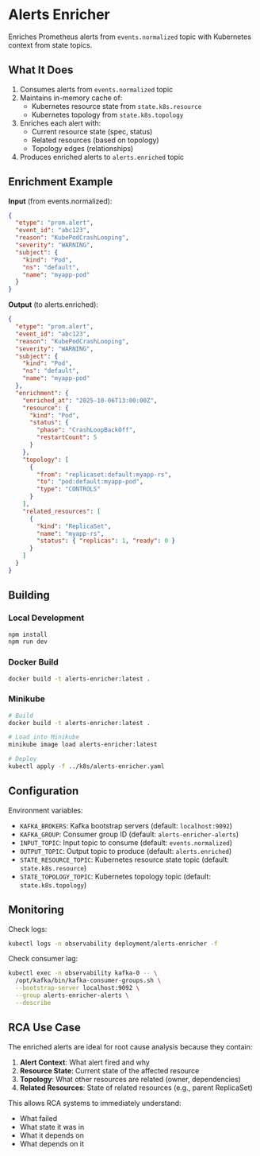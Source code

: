 # Alerts Enricher

Enriches Prometheus alerts from `events.normalized` topic with Kubernetes context from state topics.

## What It Does

1. Consumes alerts from `events.normalized` topic
2. Maintains in-memory cache of:
   - Kubernetes resource state from `state.k8s.resource`
   - Kubernetes topology from `state.k8s.topology`
3. Enriches each alert with:
   - Current resource state (spec, status)
   - Related resources (based on topology)
   - Topology edges (relationships)
4. Produces enriched alerts to `alerts.enriched` topic

## Enrichment Example

**Input** (from events.normalized):
```json
{
  "etype": "prom.alert",
  "event_id": "abc123",
  "reason": "KubePodCrashLooping",
  "severity": "WARNING",
  "subject": {
    "kind": "Pod",
    "ns": "default",
    "name": "myapp-pod"
  }
}
```

**Output** (to alerts.enriched):
```json
{
  "etype": "prom.alert",
  "event_id": "abc123",
  "reason": "KubePodCrashLooping",
  "severity": "WARNING",
  "subject": {
    "kind": "Pod",
    "ns": "default",
    "name": "myapp-pod"
  },
  "enrichment": {
    "enriched_at": "2025-10-06T13:00:00Z",
    "resource": {
      "kind": "Pod",
      "status": {
        "phase": "CrashLoopBackOff",
        "restartCount": 5
      }
    },
    "topology": [
      {
        "from": "replicaset:default:myapp-rs",
        "to": "pod:default:myapp-pod",
        "type": "CONTROLS"
      }
    ],
    "related_resources": [
      {
        "kind": "ReplicaSet",
        "name": "myapp-rs",
        "status": { "replicas": 1, "ready": 0 }
      }
    ]
  }
}
```

## Building

### Local Development

```bash
npm install
npm run dev
```

### Docker Build

```bash
docker build -t alerts-enricher:latest .
```

### Minikube

```bash
# Build
docker build -t alerts-enricher:latest .

# Load into Minikube
minikube image load alerts-enricher:latest

# Deploy
kubectl apply -f ../k8s/alerts-enricher.yaml
```

## Configuration

Environment variables:

- `KAFKA_BROKERS`: Kafka bootstrap servers (default: `localhost:9092`)
- `KAFKA_GROUP`: Consumer group ID (default: `alerts-enricher-alerts`)
- `INPUT_TOPIC`: Input topic to consume (default: `events.normalized`)
- `OUTPUT_TOPIC`: Output topic to produce (default: `alerts.enriched`)
- `STATE_RESOURCE_TOPIC`: Kubernetes resource state topic (default: `state.k8s.resource`)
- `STATE_TOPOLOGY_TOPIC`: Kubernetes topology topic (default: `state.k8s.topology`)

## Monitoring

Check logs:
```bash
kubectl logs -n observability deployment/alerts-enricher -f
```

Check consumer lag:
```bash
kubectl exec -n observability kafka-0 -- \
  /opt/kafka/bin/kafka-consumer-groups.sh \
  --bootstrap-server localhost:9092 \
  --group alerts-enricher-alerts \
  --describe
```

## RCA Use Case

The enriched alerts are ideal for root cause analysis because they contain:

1. **Alert Context**: What alert fired and why
2. **Resource State**: Current state of the affected resource
3. **Topology**: What other resources are related (owner, dependencies)
4. **Related Resources**: State of related resources (e.g., parent ReplicaSet)

This allows RCA systems to immediately understand:
- What failed
- What state it was in
- What it depends on
- What depends on it
